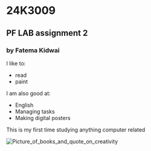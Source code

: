 # 24K3009
## PF LAB assignment 2
### by Fatema Kidwai

I like to:
- read
- paint

I am also good at:
- English
- Managing tasks
- Making digital posters

This is my first time studying anything computer related

![Picture_of_books_and_quote_on_creativity](https://github.com/user-attachments/assets/2a78b6e8-89e4-4cce-b151-8271a207f6c4)
